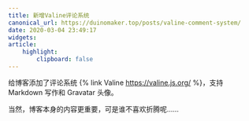 ```yaml
---
title: 新增Valine评论系统
canonical_url: https://duinomaker.top/posts/valine-comment-system/
date: 2020-03-04 23:49:17
widgets:
article:
    highlight:
        clipboard: false
---
```


给博客添加了评论系统 {% link Valine https://valine.js.org/ %}，支持 Markdown 写作和 Gravatar 头像。

当然，博客本身的内容更重要，可是谁不喜欢折腾呢……